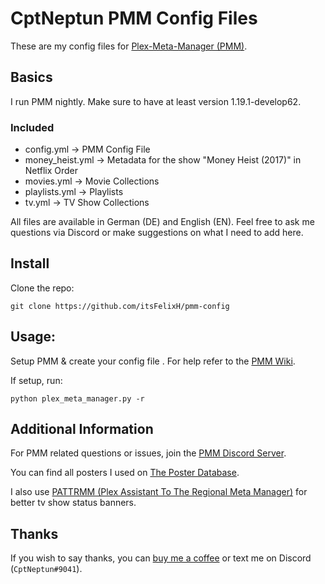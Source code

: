 # CptNeptun PMM Config Files

These are my config files for [Plex-Meta-Manager (PMM)](https://github.com/meisnate12/Plex-Meta-Manager).

## Basics
I run PMM nightly. Make sure to have at least version 1.19.1-develop62.

### Included

* config.yml -> PMM Config File
* money_heist.yml -> Metadata for the show "Money Heist (2017)" in Netflix Order
* movies.yml -> Movie Collections
* playlists.yml -> Playlists
* tv.yml -> TV Show Collections

All files are available in German (DE) and English (EN). Feel free to ask me questions via Discord or make suggestions on what I need to add here.

## Install

Clone the repo:
```
git clone https://github.com/itsFelixH/pmm-config
```

## Usage:

Setup PMM & create your config file . For help refer to the [PMM Wiki](https://metamanager.wiki/en/latest/index.html).

If setup, run:
```
python plex_meta_manager.py -r
```

## Additional Information

For PMM related questions or issues, join the [PMM Discord Server](https://discord.gg/uvXgYS73Qf).

You can find all posters I used on [The Poster Database](https://theposterdb.com/).

I also use [PATTRMM (Plex Assistant To The Regional Meta Manager)](https://github.com/InsertDisc/pattrmm) for better tv show status banners. 

## Thanks

If you wish to say thanks, you can [buy me a coffee](https://ko-fi.com/cptneptun) or text me on Discord (`CptNeptun#9041`).